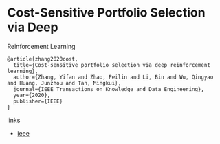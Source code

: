# Cost-Sensitive Portfolio Selection via Deep
Reinforcement Learning
```
@article{zhang2020cost,
  title={Cost-sensitive portfolio selection via deep reinforcement learning},
  author={Zhang, Yifan and Zhao, Peilin and Li, Bin and Wu, Qingyao and Huang, Junzhou and Tan, Mingkui},
  journal={IEEE Transactions on Knowledge and Data Engineering},
  year={2020},
  publisher={IEEE}
}

```

links
- [ieee](https://ieeexplore.ieee.org/abstract/document/9031418)
